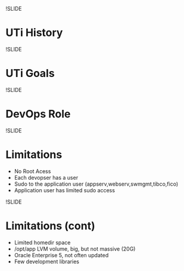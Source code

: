 !SLIDE

# UTi History

!SLIDE

# UTi Goals

!SLIDE

# DevOps Role

!SLIDE

# Limitations

* No Root Acess
* Each devopser has a user
* Sudo to the application user (appserv,webserv,swmgmt,tibco,fico)
* Application user has limited sudo access

!SLIDE

# Limitations (cont)

* Limited homedir space
* /opt/app LVM volume, big, but not massive (20G)
* Oracle Enterprise 5, not often updated
* Few development libraries 


